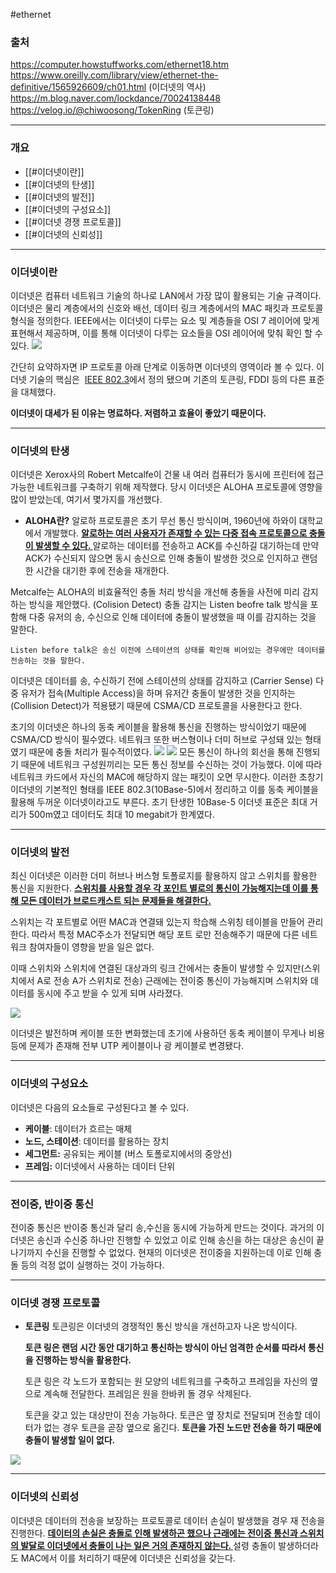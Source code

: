 #ethernet
###  출처
https://computer.howstuffworks.com/ethernet18.htm
https://www.oreilly.com/library/view/ethernet-the-definitive/1565926609/ch01.html (이더넷의 역사)
https://m.blog.naver.com/lockdance/70024138448
https://velog.io/@chiwoosong/TokenRing (토큰링)
___
### 개요
* [[#이더넷이란]]
* [[#이더넷의 탄생]]
* [[#이더넷의 발전]]
* [[#이더넷의 구성요소]]
* [[#이더넷 경쟁 프로토콜]]
* [[#이더넷의 신뢰성]]
___
### 이더넷이란
<span class="red red-bg">이더넷은 컴퓨터 네트워크 기술의 하나로 LAN에서 가장 많이 활용되는 기술 규격이다. 이더넷은 물리 계층에서의 신호와 배선, 데이터 링크 계층에서의 MAC 패킷과 프로토콜 형식을 정의한다. </span>IEEE에서는 이더넷이 다루는 요소 및 계층들을 OSI 7 레이어에 맞게 표현해서 제공하며, 이를 통해 이더넷이 다루는 요소들을 OSI 레이어에 맞춰 확인 할 수 있다.
![](https://my-study.s3.ap-northeast-2.amazonaws.com/%EC%9D%B4%EB%8D%94%EB%84%B7%20%ED%86%BA%EC%95%84%EB%B3%B4%EA%B8%B0%20/%20Pasted%20image%2020231011140038.png)

간단히 요약하자면 IP 프로토콜 아래 단계로 이동하면 이더넷의 영역이라 볼 수 있다.
이더넷 기술의 핵심은  [IEEE 802.3](https://ko.wikipedia.org/wiki/IEEE_802.3 "IEEE 802.3")에서 정의 됐으며 기존의 토큰링, FDDI 등의 다른 표준을 대체했다.

**이더넷이 대세가 된 이유는 명료하다. 저렴하고 효율이 좋았기 때문이다.**
___
### 이더넷의 탄생
이더넷은 Xerox사의 Robert Metcalfe이 건물 내 여러 컴퓨터가 동시에 프린터에 접근 가능한 네트워크를 구축하기 위해 제작했다. 당시 이더넷은 ALOHA 프로토콜에 영향을 많이 받았는데, 여기서 몇가지를 개선했다.

* **ALOHA란?**
	알로하 프로토콜은 초기 무선 통신 방식이며, 1960년에 하와이 대학교에서 개발했다. <u><b>알로하는 여러 사용자가 존재할 수 있는 다중 접속 프로토콜으로 충돌이 발생할 수 있다. </b></u>알로하는 데이터를 전송하고 ACK를 수신하길 대기하는데 만약 ACK가 수신되지 않으면 동시 송신으로 인해 충돌이 발생한 것으로 인지하고 랜덤한 시간을 대기한 후에 전송을 재개한다.

Metcalfe는 ALOHA의 비효율적인 충돌 처리 방식을 개선해 충돌을 사전에 미리 감지하는 방식을 제안했다. (Colision Detect) 충돌 감지는 Listen beofre talk 방식을 포함해 다중 유저의 송, 수신으로 인해 데이터에 충돌이 발생했을 때 이를 감지하는 것을 말한다.

	Listen before talk은 송신 이전에 스테이션의 상태를 확인해 비어있는 경우에만 데이터를 전송하는 것을 말한다.

<span class="red-bg red">이더넷은 데이터를 송, 수신하기 전에 스테이션의 상태를 감지하고 (Carrier Sense) 다중 유저가 접속(Multiple Access)을 하며 유저간 충돌이 발생한 것을 인지하는 (Collision Detect)가 적용됐기 때문에  CSMA/CD 프로토콜을 사용한다고 한다. </span>

초기의 이더넷은 하나의 동축 케이블을 활용해 통신을 진행하는 방식이었기 때문에 CSMA/CD 방식이 필수였다. 네트워크 또한 버스형이나 더미 허브로 구성돼 있는 형태였기 때문에 충돌 처리가 필수적이였다.
![](https://my-study.s3.ap-northeast-2.amazonaws.com/%EC%9D%B4%EB%8D%94%EB%84%B7%20%ED%86%BA%EC%95%84%EB%B3%B4%EA%B8%B0%20/%20Pasted%20image%2020231011150941.png) ![](https://my-study.s3.ap-northeast-2.amazonaws.com/%EC%9D%B4%EB%8D%94%EB%84%B7%20%ED%86%BA%EC%95%84%EB%B3%B4%EA%B8%B0%20/%20Pasted%20image%2020231011151641.png)
모든 통신이 하나의 회선을 통해 진행되기 때문에 네트워크 구성원끼리는 모든 통신 정보를 수신하는 것이 가능했다. 이에 따라 네트워크 카드에서 자신의 MAC에 해당하지 않는 패킷이 오면 무시한다. 이러한 초창기 이더넷의 기본적인 형태를 IEEE 802.3(10Base-5)에서 정리하고 이를 동축 케이블을 활용해 두꺼운 이더넷이라고도 부른다.
초기 탄생한 10Base-5 이더넷 표준은 최대 거리가 500m였고 데이터도 최대 10 megabit가 한계였다.
___
### 이더넷의 발전
최신 이더넷은 이러한 더미 허브나 버스형 토폴로지를 활용하지 않고 스위치를 활용한 통신을 지원한다. <u><b>스위치를 사용할 경우 각 포인트 별로의 통신이 가능해지는데 이를 통해 모든 데이터가 브로드캐스트 되는 문제들을 해결한다. </b></u> 

스위치는 각 포트별로 어떤 MAC과 연결돼 있는지 학습해 스위칭 테이블을 만들어 관리한다. 따라서 특정 MAC주소가 전달되면 해당 포트 로만 전송해주기 때문에 다른 네트워크 참여자들이 영향을 받을 일은 없다.

이때 스위치와 스위치에 연결된 대상과의 링크 간에서는 충돌이 발생할 수 있지만(스위치에서 A로 전송 A가 스위치로 전송) 근래에는 전이중 통신이 가능해지며 스위치와 데이터를 동시에 주고 받을 수 있게 되며 사라졌다.

![](https://my-study.s3.ap-northeast-2.amazonaws.com/%EC%9D%B4%EB%8D%94%EB%84%B7%20%ED%86%BA%EC%95%84%EB%B3%B4%EA%B8%B0%20/%20Pasted%20image%2020231011152502.png)

이더넷은 발전하며 케이블 또한 변화했는데 초기에 사용하던 동축 케이블이 무게나 비용 등에 문제가 존재해 전부 UTP 케이블이나 광 케이블로 변경됐다.
___
### 이더넷의 구성요소
이더넷은 다음의 요소들로 구성된다고 볼 수 있다.
* **케이블**: 데이터가 흐르는 매체
* **노드, 스테이션**: 데이터를 활용하는 장치
* **세그먼트:** 공유되는 케이블 (버스 토폴로지에서의 중앙선)
* **프레임:** 이더넷에서 사용하는 데이터 단위
___
### 전이중, 반이중 통신
<span class="red red-bg">전이중 통신은 반이중 통신과 달리 송,수신을 동시에 가능하게 만드는 것이다.</span>  과거의 이더넷은 송신과 수신중 하나만 진행할 수 있었고 이로 인해 송신을 하는 대상은 송신이 끝나기까지 수신을 진행할 수 없었다. 현재의 이더넷은 전이중을 지원하는데 이로 인해 충돌 등의 걱정 없이 실행하는 것이 가능하다.
___
### 이더넷 경쟁 프로토콜
* **토큰링**
	토큰링은 이더넷의 경쟁적인 통신 방식을 개선하고자 나온 방식이다. 
	
	**토큰 링은 랜덤  시간 동안 대기하고 통신하는 방식이 아닌 엄격한 순서를 따라서 통신을 진행하는 방식을 활용한다.** 

	토큰 링은 각 노드가  포함되는 원 모양의 네트워크를 구축하고 프레임을 자신의 옆으로 계속해 전달한다. 프레임은 원을 한바퀴 돌 경우 삭제된다.

	토큰을 갖고 있는 대상만이 전송 가능하다. 토큰은 옆 장치로 전달되며 전송할 데이터가 없는 경우 토큰을 곧장 옆으로 옮긴다. **토큰을 가진 노드만 전송을 하기 때문에 충돌이 발생할 일이 없다.**

![](https://my-study.s3.ap-northeast-2.amazonaws.com/%EC%9D%B4%EB%8D%94%EB%84%B7%20%ED%86%BA%EC%95%84%EB%B3%B4%EA%B8%B0%20/%20Pasted%20image%2020231011170147.png)
___
### 이더넷의 신뢰성

이더넷은 데이터의 전송을 보장하는 프로토콜로 데이터 손실이 발생했을 경우 재 전송을 진행한다. <b><u>데이터의 손실은 충돌로 인해 발생하곤 했으나 근래에는 전이중 통신과 스위치의 발달로 이더넷에서 충돌이 나는 일은 거의 존재하지 않는다. </u></b>설령 충돌이 발생하더라도 MAC에서 이를 처리하기 때문에 이더넷은 신뢰성을 갖는다.